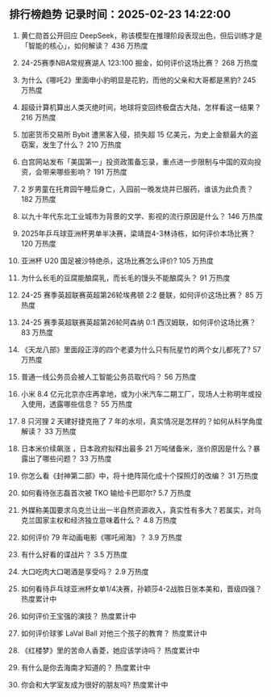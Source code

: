 
## 排行榜趋势 记录时间：2025-02-23 14:22:00
  
  1. 黄仁勋首公开回应 DeepSeek，称该模型在推理阶段表现出色，但后训练才是「智能的核心」，如何解读？ 436 万热度
    
  2. 24-25赛季NBA常规赛湖人 123:100 掘金，如何评价这场比赛？ 268 万热度
    
  3. 为什么《哪吒2》里面申小豹明显是花豹，而他的父亲和大哥都是黑豹? 245 万热度
    
  4. 超级计算机算出人类灭绝时间，地球将变回终极盘古大陆，怎样看这一结果？ 216 万热度
    
  5. 加密货币交易所 Bybit 遭黑客入侵，损失超 15 亿美元，为史上金额最大的盗窃案，发生了什么？ 210 万热度
    
  6. 白宫网站发布「美国第一」投资政策备忘录，重点进一步限制与中国的双向投资，会带来哪些影响？ 191 万热度
    
  7. 2 岁男童在托育园午睡后身亡，入园前一晚发烧并已服药，谁该为此负责？ 182 万热度
    
  8. 以九十年代东北工业城市为背景的文学、影视的流行原因是什么？ 146 万热度
    
  9. 2025年乒乓球亚洲杯男单半决赛，梁靖崑4-3林诗栋，如何评价本场比赛？ 120 万热度
    
  10. 亚洲杯 U20 国足被沙特绝杀，这场比赛怎么评价? 105 万热度
    
  11. 为什么长毛的豆腐能酿腐乳，而长毛的馒头不能酿腐头？ 91 万热度
    
  12. 24-25 赛季英超联赛英超第26轮埃弗顿 2:2 曼联，如何评价这场比赛？ 85 万热度
    
  13. 24-25 赛季英超联赛英超第26轮阿森纳 0:1 西汉姆联，如何评价这场比赛？ 83 万热度
    
  14. 《天龙八部》里面段正淳的四个老婆为什么只有阮星竹的两个女儿都死了? 57 万热度
    
  15. 普通一线公务员会被人工智能公务员取代吗？ 56 万热度
    
  16. 小米 8.4 亿元北京亦庄再拿地，或为小米汽车二期工厂，现场人士称明年或投入使用，透露哪些信息？ 55 万热度
    
  17. 8 只河狸 2 天建好捷克拖了 7 年的水坝，真实情况是怎样的？如何从科学角度解读？ 33 万热度
    
  18. 日本米价续飙涨 ，日本政府拟释出最多 21 万吨储备米，涨价原因是什么？暴露出了哪些问题？ 33 万热度
    
  19. 你怎么看《封神第二部》中，将十绝阵简化成十个探照灯的改编？ 31 万热度
    
  20. 如何看待张志磊首次被 TKO 输给卡巴耶尔? 5.7 万热度
    
  21. 外媒称美国要求乌克兰让出一半自然资源收入，真实性有多大？若属实，对乌克兰国家主权和经济独立意味着什么？ 4.8 万热度
    
  22. 如何评价 79 年动画电影《哪吒闹海》？ 3.9 万热度
    
  23. 有什么好看的谍战片？ 3.5 万热度
    
  24. 大口吃肉大口喝酒是享受吗？ 2.9 万热度
    
  25. 如何看待乒乓球亚洲杯女单1/4决赛，孙颖莎4-2战胜日张本美和，晋级四强？ 热度累计中
    
  26. 如何评价王宝强的演技？ 热度累计中
    
  27. 如何评价球爹 LaVal Ball 对他三个孩子的教育？ 热度累计中
    
  28. 《红楼梦》里的苦命人香菱，她应该学诗吗？ 热度累计中
    
  29. 有什么是你去海南才知道的？ 热度累计中
    
  30. 你会和大学室友成为很好的朋友吗? 热度累计中
    